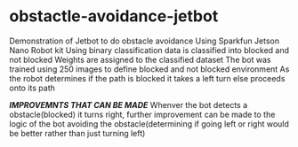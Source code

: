 # obstactle-avoidance-jetbot
Demonstration of Jetbot to do obstacle avoidance
Using Sparkfun Jetson Nano Robot kit 
Using binary classification data is classified into blocked and not blocked
Weights are assigned to the classified dataset
The bot was trained using 250 images to define blocked and not blocked environment
As the robot determines if the path is blocked it takes a left turn else proceeds onto its path

***IMPROVEMNTS THAT CAN BE MADE***
Whenver the bot detects a obstacle(blocked) it turns right, further improvement can be made to the logic of the bot avoiding the obstacle(determining if going left or right would be better rather than just turning left)
